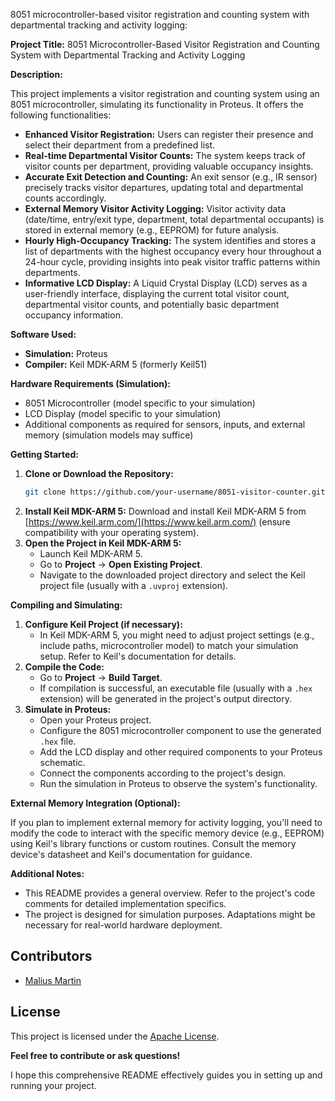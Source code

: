 8051 microcontroller-based visitor registration and counting system with departmental tracking and activity logging:

**Project Title:** 8051 Microcontroller-Based Visitor Registration and Counting System with Departmental Tracking and Activity Logging

**Description:**

This project implements a visitor registration and counting system using an 8051 microcontroller, simulating its functionality in Proteus. It offers the following functionalities:

* **Enhanced Visitor Registration:** Users can register their presence and select their department from a predefined list.
* **Real-time Departmental Visitor Counts:** The system keeps track of visitor counts per department, providing valuable occupancy insights.
* **Accurate Exit Detection and Counting:** An exit sensor (e.g., IR sensor) precisely tracks visitor departures, updating total and departmental counts accordingly.
* **External Memory Visitor Activity Logging:** Visitor activity data (date/time, entry/exit type, department, total departmental occupants) is stored in external memory (e.g., EEPROM) for future analysis.
* **Hourly High-Occupancy Tracking:** The system identifies and stores a list of departments with the highest occupancy every hour throughout a 24-hour cycle, providing insights into peak visitor traffic patterns within departments.
* **Informative LCD Display:** A Liquid Crystal Display (LCD) serves as a user-friendly interface, displaying the current total visitor count, departmental visitor counts, and potentially basic department occupancy information.

**Software Used:**

* **Simulation:** Proteus
* **Compiler:** Keil MDK-ARM 5 (formerly Keil51)

**Hardware Requirements (Simulation):**

* 8051 Microcontroller (model specific to your simulation)
* LCD Display (model specific to your simulation)
* Additional components as required for sensors, inputs, and external memory (simulation models may suffice)

**Getting Started:**

1. **Clone or Download the Repository:**
   ```bash
   git clone https://github.com/your-username/8051-visitor-counter.git
   ```
2. **Install Keil MDK-ARM 5:**
   Download and install Keil MDK-ARM 5 from [https://www.keil.arm.com/](https://www.keil.arm.com/) (ensure compatibility with your operating system).
3. **Open the Project in Keil MDK-ARM 5:**
   - Launch Keil MDK-ARM 5.
   - Go to **Project** -> **Open Existing Project**.
   - Navigate to the downloaded project directory and select the Keil project file (usually with a `.uvproj` extension).

**Compiling and Simulating:**

1. **Configure Keil Project (if necessary):**
   - In Keil MDK-ARM 5, you might need to adjust project settings (e.g., include paths, microcontroller model) to match your simulation setup. Refer to Keil's documentation for details.
2. **Compile the Code:**
   - Go to **Project** -> **Build Target**.
   - If compilation is successful, an executable file (usually with a `.hex` extension) will be generated in the project's output directory.
3. **Simulate in Proteus:**
   - Open your Proteus project.
   - Configure the 8051 microcontroller component to use the generated `.hex` file.
   - Add the LCD display and other required components to your Proteus schematic.
   - Connect the components according to the project's design.
   - Run the simulation in Proteus to observe the system's functionality.

**External Memory Integration (Optional):**

If you plan to implement external memory for activity logging, you'll need to modify the code to interact with the specific memory device (e.g., EEPROM) using Keil's library functions or custom routines. Consult the memory device's datasheet and Keil's documentation for guidance.

**Additional Notes:**

* This README provides a general overview. Refer to the project's code comments for detailed implementation specifics.
* The project is designed for simulation purposes. Adaptations might be necessary for real-world hardware deployment.

## Contributors

- [Malius Martin](https://github.com/MaliusMartin)
<!-- - [Contributor 1](https://github.com/contributor1)
- [Contributor 2](https://github.com/contributor2) -->

## License

This project is licensed under the [Apache License](LICENSE).

**Feel free to contribute or ask questions!**

I hope this comprehensive README effectively guides you in setting up and running your project.